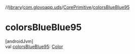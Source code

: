//[library](../../../index.md)/[com.glovoapp.uds](../index.md)/[CorePrimitive](index.md)/[colorsBlueBlue95](colors-blue-blue95.md)

# colorsBlueBlue95

[androidJvm]\
val [colorsBlueBlue95](colors-blue-blue95.md): [Color](https://developer.android.com/reference/kotlin/androidx/compose/ui/graphics/Color.html)

